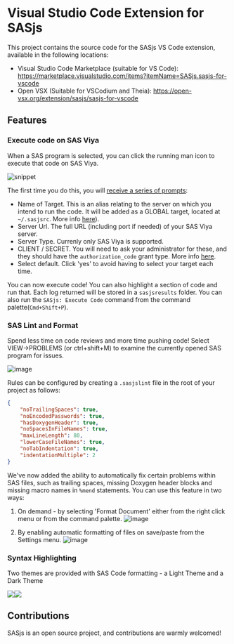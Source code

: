 # Visual Studio Code Extension for SASjs

This project contains the source code for the SASjs VS Code extension, available in the following locations:

* Visual Studio Code Marketplace (suitable for VS Code):  https://marketplace.visualstudio.com/items?itemName=SASjs.sasjs-for-vscode
* Open VSX (Suitable for VSCodium and Theia): https://open-vsx.org/extension/sasjs/sasjs-for-vscode

## Features


### Execute code on SAS Viya

When a SAS program is selected, you can click the running man icon to execute that code on SAS Viya.  

![snippet](https://user-images.githubusercontent.com/4420615/111214809-aacb2b00-85d2-11eb-95ab-8832c9d13afb.gif)

The first time you do this, you will [receive a series of prompts](https://youtu.be/lNWS2lCRX4I):

 - Name of Target.  This is an alias relating to the server on which you intend to run the code.  It will be added as a GLOBAL target, located at `~/.sasjsrc`. More info [here](https://cli.sasjs.io/faq/#what-is-the-difference-between-local-and-global-targets)).
 - Server Url.  The full URL (including port if needed) of your SAS Viya server.
 - Server Type.  Currenly only SAS Viya is supported.
 - CLIENT / SECRET.  You will need to ask your administrator for these, and they should have the `authorization_code` grant type.  More info [here](https://cli.sasjs.io/faq/#how-can-i-obtain-a-viya-client-and-secret).
 - Select default.  Click 'yes' to avoid having to select your target each time.

You can now execute code!  You can also highlight a section of code and run that. Each log returned will be stored in a `sasjsresults` folder.  You can also run the `SASjs: Execute Code` command from the command palette(`Cmd+Shift+P`).

### SAS Lint and Format
Spend less time on code reviews and more time pushing code! Select VIEW->PROBLEMS (or ctrl+shift+M) to examine the currently opened SAS program for issues.

![image](https://user-images.githubusercontent.com/4420615/113478713-800e1d00-9482-11eb-90c1-10a80a41be1a.png)

Rules can be configured by creating a `.sasjslint` file in the root of your project as follows:

```json
{
    "noTrailingSpaces": true,
    "noEncodedPasswords": true,
    "hasDoxygenHeader": true,
    "noSpacesInFileNames": true,
    "maxLineLength": 80,
    "lowerCaseFileNames": true,
    "noTabIndentation": true,
    "indentationMultiple": 2
}
```

We've now added the ability to automatically fix certain problems within SAS files, such as trailing spaces, missing Doxygen header blocks and missing macro names in `%mend` statements.
You can use this feature in two ways:

1. On demand - by selecting 'Format Document' either from the right click menu or from the command palette.
![image](https://user-images.githubusercontent.com/2980428/117259758-4431f300-ae46-11eb-8e8d-9549481ef7a0.png)

2. By enabling automatic formatting of files on save/paste from the Settings menu.
![image](https://user-images.githubusercontent.com/2980428/117259572-15b41800-ae46-11eb-9c7f-b9700b77405b.png)


### Syntax Highlighting

Two themes are provided with SAS Code formatting - a Light Theme and a Dark Theme

![](https://i.imgur.com/dbCD6rg.png)![](https://i.imgur.com/BrPmat4.png)

## Contributions

SASjs is an open source project, and contributions are warmly welcomed!
